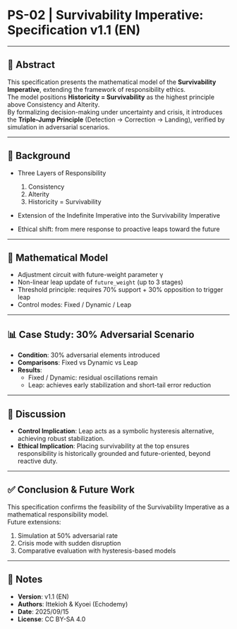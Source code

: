 # PS-02 | Survivability Imperative: Specification v1.1 (EN)

---

## 📝 Abstract
This specification presents the mathematical model of the **Survivability Imperative**, extending the framework of responsibility ethics.  
The model positions **Historicity = Survivability** as the highest principle above Consistency and Alterity.  
By formalizing decision-making under uncertainty and crisis, it introduces the **Triple-Jump Principle** (Detection → Correction → Landing), verified by simulation in adversarial scenarios.  

---

## 🌌 Background
- Three Layers of Responsibility  
  1. Consistency  
  2. Alterity  
  3. Historicity = Survivability  

- Extension of the Indefinite Imperative into the Survivability Imperative  
- Ethical shift: from mere response to proactive leaps toward the future  

---

## 📐 Mathematical Model
- Adjustment circuit with future-weight parameter γ  
- Non-linear leap update of `future_weight` (up to 3 stages)  
- Threshold principle: requires 70% support + 30% opposition to trigger leap  
- Control modes: Fixed / Dynamic / Leap  

---

## 📊 Case Study: 30% Adversarial Scenario
- **Condition**: 30% adversarial elements introduced  
- **Comparisons**: Fixed vs Dynamic vs Leap  
- **Results**:  
  - Fixed / Dynamic: residual oscillations remain  
  - Leap: achieves early stabilization and short-tail error reduction  

---

## 🔎 Discussion
- **Control Implication**: Leap acts as a symbolic hysteresis alternative, achieving robust stabilization.  
- **Ethical Implication**: Placing survivability at the top ensures responsibility is historically grounded and future-oriented, beyond reactive duty.  

---

## ✅ Conclusion & Future Work
This specification confirms the feasibility of the Survivability Imperative as a mathematical responsibility model.  
Future extensions:  
1. Simulation at 50% adversarial rate  
2. Crisis mode with sudden disruption  
3. Comparative evaluation with hysteresis-based models  

---

## 📌 Notes
- **Version**: v1.1 (EN)  
- **Authors**: Ittekioh & Kyoei (Echodemy)  
- **Date**: 2025/09/15  
- **License**: CC BY-SA 4.0  
